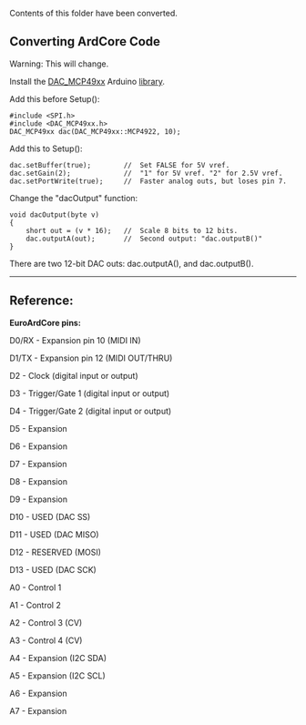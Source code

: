 Contents of this folder have been converted.

**Converting ArdCore Code**
-----------------------

Warning: This will change.

Install the [DAC_MCP49xx](http://github.com/exscape/electronics/tree/master/Arduino/Libraries/DAC_MCP49xx) Arduino [library](http://www.arduino.cc/en/Guide/Libraries).

Add this before Setup():

    #include <SPI.h> 
    #include <DAC_MCP49xx.h> 
    DAC_MCP49xx dac(DAC_MCP49xx::MCP4922, 10);

Add this to Setup():

    dac.setBuffer(true);        //	Set FALSE for 5V vref.
    dac.setGain(2);	            //	"1" for 5V vref. "2" for 2.5V vref.
    dac.setPortWrite(true);     //  Faster analog outs, but loses pin 7.

Change the "dacOutput" function:

    void dacOutput(byte v)
    {
    	short out = (v * 16);   //	Scale 8 bits to 12 bits.
    	dac.outputA(out);       //  Second output: "dac.outputB()"
    }

There are two 12-bit DAC outs: dac.outputA(), and dac.outputB(). 

----------


**Reference:**
--------------
**EuroArdCore pins:**

D0/RX	-	Expansion pin 10 (MIDI IN)

D1/TX	-	Expansion pin 12 (MIDI OUT/THRU)

D2		-	Clock (digital input or output)

D3		-	Trigger/Gate 1 (digital input or output)

D4		-	Trigger/Gate 2 (digital input or output)

D5		-	Expansion 

D6		-	Expansion 

D7		-	Expansion 

D8		-	Expansion 

D9		-	Expansion 

D10		-	USED (DAC SS) 

D11		-	USED (DAC MISO) 

D12		-	RESERVED (MOSI) 

D13		-	USED (DAC SCK) 

A0		-	Control 1 

A1		-	Control 2 

A2		-	Control 3 (CV) 

A3		-	Control 4 (CV) 

A4		-	Expansion (I2C SDA) 

A5		-	Expansion (I2C SCL) 

A6		-	Expansion 

A7		-	Expansion  


